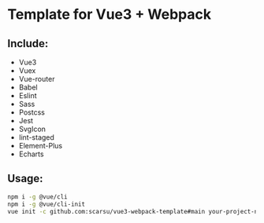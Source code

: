 # Template for Vue3 + Webpack

## Include:

- Vue3
- Vuex
- Vue-router
- Babel
- Eslint
- Sass
- Postcss
- Jest
- SvgIcon
- lint-staged
- Element-Plus
- Echarts

## Usage:

```bash
npm i -g @vue/cli
npm i -g @vue/cli-init
vue init -c github.com:scarsu/vue3-webpack-template#main your-project-name
```
